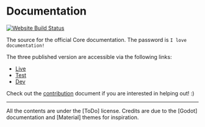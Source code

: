 # Documentation

[![Website Build Status](https://api.netlify.com/api/v1/badges/c0780d7f-a678-49fd-b50e-ffe26f95147f/deploy-status)](https://app.netlify.com/sites/manticore-docs/deploys)

The source for the official Core documentation.
The password is `I love documentation!`

The three published version are accessible via the following links:
* [Live](https://docs.manticoreplatform.com/)
* [Test](https://pts-publish--manticore-docs.netlify.com/)
* [Dev](https://dev-publish--manticore-docs.netlify.com/)

Check out the [contribution](CONTRIBUTING.MD) document if you are interested in
helping out! :)

---

All the contents are under the [ToDo] license. Credits are due to the [Godot] documentation and
[Material] themes for inspiration.
